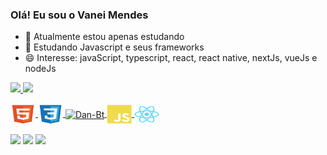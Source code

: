 ### Olá! Eu sou o Vanei Mendes



- :telescope: Atualmente estou apenas estudando
- :seedling: Estudando Javascript e seus frameworks
- :smile: Interesse: javaScript, typescript, react, react native, nextJs, vueJs e nodeJs


<div style="display: flex">
  <a href="https://github.com/vanei2002">
  <img height="180em" src="https://github-readme-stats.vercel.app/api?username=vanei2002&show_icons=true&theme=radical&include_all_commits=true&count_private=true"/>
 
  <img height="180em" src="https://github-readme-stats.vercel.app/api/top-langs/?username=vanei2002&layout=compact&langs_count=16&theme=radical"/>
</div>

<div style="display: inline_block , margin-left: 10px"><br>
  <img align="center" alt="Dan-HTML" height="30" width="40" src="https://raw.githubusercontent.com/devicons/devicon/master/icons/html5/html5-original.svg">
  <img align="center" alt="Dan-CSS" height="30" width="40" src="https://raw.githubusercontent.com/devicons/devicon/master/icons/css3/css3-original.svg">
  <img align="center" alt="Dan-Bt" height="41" width="40" src="https://img.icons8.com/color/452/bootstrap.png">
  <img align="center" alt="Dan-Js" height="30" width="40" src="https://raw.githubusercontent.com/devicons/devicon/master/icons/javascript/javascript-plain.svg">
  <img align="center" alt="Rafa-React" height="30" width="40" src="https://raw.githubusercontent.com/devicons/devicon/master/icons/react/react-original.svg">
</div>

<br>
  
<div>
  <a href="https://www.instagram.com/vaneimendes016/" target="_blank"><img src="https://img.shields.io/badge/-Instagram-%23E4405F?style=for-the-badge&logo=instagram&logoColor=white" target="_blank"></a>
  <a href = "mailto:vanei.jesus016@gmail.com"><img src="https://img.shields.io/badge/-Gmail-%23333?style=for-the-badge&logo=gmail&logoColor=white" target="_blank"></a>
  <a href="https://www.linkedin.com/in/vanei-mendes-353bb71ab/" target="_blank"><img src="https://img.shields.io/badge/-LinkedIn-%230077B5?style=for-the-badge&logo=linkedin&logoColor=white" target="_blank"></a>
</div>

